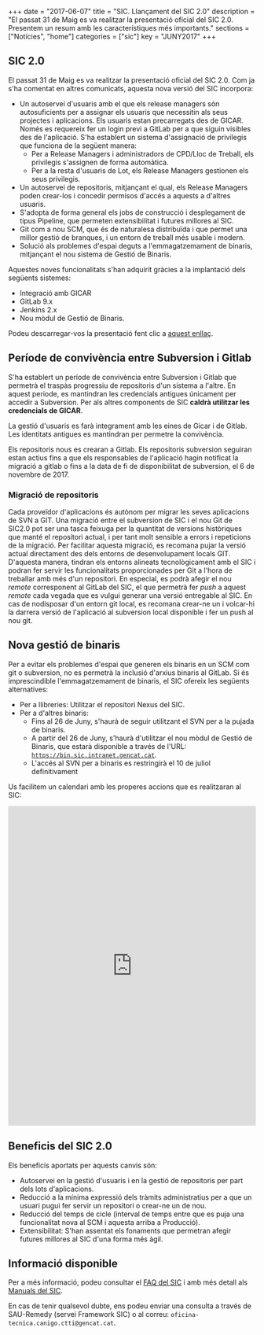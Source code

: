 +++
date        = "2017-06-07"
title       = "SIC. Llançament del SIC 2.0"
description = "El passat 31 de Maig es va realitzar la presentació oficial del SIC 2.0. Presentem un resum amb les característiques més importants."
sections    = ["Notícies", "home"]
categories  = ["sic"]
key         = "JUNY2017"
+++

## SIC 2.0

El passat 31 de Maig es va realitzar la presentació oficial del SIC 2.0. Com ja s'ha comentat en altres comunicats, aquesta nova versió del SIC incorpora:

* Un autoservei d'usuaris amb el que els release managers són autosuficients per a assignar els usuaris que necessitin als seus projectes i aplicacions. Els usuaris estan precarregats des de GICAR. Només es requereix fer un login previ a GitLab per a que siguin visibles des de l'aplicació. S'ha establert un sistema d'assignació de privilegis que funciona de la següent manera:
	* Per a Release Managers i administradors de CPD/Lloc de Treball, els privilegis s'assignen de forma automàtica.
	* Per a la resta d'usuaris de Lot, els Release Managers gestionen els seus privilegis.
* Un autoservei de repositoris, mitjançant el qual, els Release Managers poden crear-los i concedir permisos d'accés a aquests a d'altres usuaris.
* S'adopta de forma general els jobs de construcció i desplegament de tipus Pipeline, que permeten extensibilitat i futures millores al SIC.
* Git com a nou SCM, que és de naturalesa distribuïda i que permet una millor gestió de branques, i un entorn de treball més usable i modern.
* Solució als problemes d'espai deguts a l'emmagatzemament de binaris, mitjançant el nou sistema de Gestió de Binaris.

Aquestes noves funcionalitats s'han adquirit gràcies a la implantació dels següents sistemes:

* Integració amb GICAR
* GitLab 9.x
* Jenkins 2.x
* Nou mòdul de Gestió de Binaris. 

Podeu descarregar-vos la presentació fent clic a [aquest enllaç](/related/sic/2.0/SIC-2.0.pdf).

## Període de convivència entre Subversion i Gitlab

S'ha establert un període de convivència entre Subversion i Gitlab que permetrà el traspàs progressiu de repositoris d'un sistema a l'altre. En aquest periode, es mantindran les credencials antigues únicament per accedir a Subversion. Per als altres components de SIC **caldrà utilitzar les credencials de GICAR**.

La gestió d'usuaris es farà integrament amb les eines de Gicar i de Gitlab. Les identitats antigues es mantindran per permetre la convivència.

Els repositoris nous es crearan a Gitlab. Els repositoris subversion seguiran estan actius fins a que els responsables de l'aplicació hagin notificat la migració a gitlab o fins a la data de fi de disponibilitat de subversion, el 6 de novembre de 2017.

### Migració de repositoris

Cada proveïdor d'aplicacions és autònom per migrar les seves aplicacions de SVN a GIT. Una migració entre el subversion de SIC i el nou Git de SIC2.0 pot ser una tasca feixuga per la quantitat de versions històriques que manté el repositori actual, i per tant molt sensible a errors i repeticions de la migració. Per facilitar aquesta migració, es recomana pujar la versió actual directament des dels entorns de desenvolupament locals GIT. D'aquesta manera, tindran els entorns alineats tecnològicament amb el SIC i podran fer servir les funcionalitats proporcionades per Git a l'hora de treballar amb més d'un repositori. En especial, es podrà afegir el nou *remote* corresponent al GitLab del SIC, el que permetrà fer *push* a aquest *remote* cada vegada que es vulgui generar una versió entregable al SIC. En cas de nodisposar d'un entorn git local, es recomana crear-ne un i volcar-hi la darrera versió de l'aplicació al subversion local disponible i fer un push al nou git. 

## Nova gestió de binaris

Per a evitar els problemes d'espai que generen els binaris en un SCM com git o subversion, no es permetrà la inclusió d'arxius binaris al GitLab. Si és imprescindible l'emmagatzemament de binaris, el SIC ofereix les següents alternatives:

* Per a llibreries: Utilitzar el repositori Nexus del SIC.
* Per a d'altres binaris:
	* Fins al 26 de Juny, s'haurà de seguir utilitzant el SVN per a la pujada de binaris.
	* A partir del 26 de Juny, s'haurà d'utilitzar el nou mòdul de Gestió de Binaris, que estarà disponible a través de l'URL: [`https://bin.sic.intranet.gencat.cat`](https://bin.sic.intranet.gencat.cat).
    * L'accés al SVN per a binaris es restringirà el 10 de juliol definitivament


Us facilitem un calendari amb les properes accions que es realitzaran al SIC:

<iframe src='https://cdn.knightlab.com/libs/timeline3/latest/embed/index.html?source=1OTb_56tC81h5WUsq_KMVHfdoFUjrgd4HSETtbV-HAiY&font=OpenSans-GentiumBook&lang=ca&timenav_position=top&initial_zoom=1&height=650' width='100%' height='650' webkitallowfullscreen mozallowfullscreen allowfullscreen frameborder='0'></iframe>

## Beneficis del SIC 2.0

Els beneficis aportats per aquests canvis són:

* Autoservei en la gestió d'usuaris i en la gestió de repositoris per part dels lots d'aplicacions.
* Reducció a la mínima expressió dels tràmits administratius per a que un usuari pugui fer servir un repositori o crear-ne un de nou.
* Reducció del temps de cicle (interval de temps entre que es puja una funcionalitat nova al SCM i aquesta arriba a Producció).
* Extensibilitat: S'han assentat els fonaments que permetran afegir futures millores al SIC d'una forma més àgil.

## Informació disponible

Per a més informació, podeu consultar el [FAQ del SIC](/sic/faq/) i amb més detall als [Manuals del SIC](/sic-documentacio/manuals/).

En cas de tenir qualsevol dubte, ens podeu enviar una consulta a través de SAU-Remedy (servei Framework SIC) o al correu: `oficina-tecnica.canigo.ctti@gencat.cat`.
